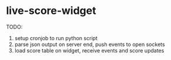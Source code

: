 # live-score-widget

TODO:

1. setup cronjob to run python script
2. parse json output on server end, push events to open sockets
3. load score table on widget, receive events and score updates
